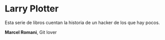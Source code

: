 # Larry Plotter

Esta serie de libros cuentan la historia de un hacker de los que hay pocos.

**Marcel Romani**, Git lover
